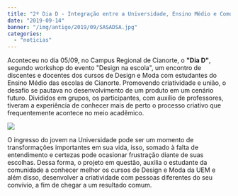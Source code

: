 ```yaml
---
title: "2º Dia D - Integração entre a Universidade, Ensino Médio e Comunidade Externa"
date: "2019-09-14"
banner: "/img/antigo/2019/09/SASADSA.jpg"
categories: 
  - "noticias"
---
```


Aconteceu no dia 05/09, no Campus Regional de Cianorte, o **"Dia D"**, segundo workshop do evento "Design na escola", um encontro de discentes e docentes dos cursos de Design e Moda com estudantes do Ensino Médio das escolas de Cianorte. Promovendo criatividade e união, o desafio se pautava no desenvolvimento de um produto em um cenário futuro. Divididos em grupos, os participantes, com auxílio de professores, tiveram a experiência de conhecer mais de perto o processo criativo que frequentemente acontece no meio acadêmico.

<!--more-->

![](/img/antigo/2019/09/SASADSA.jpg)

O ingresso do jovem na Universidade pode ser um momento de transformações importantes em sua vida, isso, somado à falta de entendimento e certezas pode ocasionar frustração diante de suas escolhas. Dessa forma, o projeto em questão, auxilia o estudante da comunidade a conhecer melhor os cursos de Design e Moda da UEM e além disso, desenvolver a criatividade com pessoas diferentes do seu convívio, a fim de chegar a um resultado comum.


